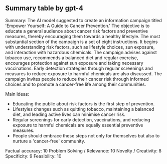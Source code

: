 ## Summary table by gpt-4
Summary: 
The AI model suggested to create an information campaign titled 'Empower Yourself: A Guide to Cancer Prevention.' The objective is to educate a general audience about cancer risk factors and preventive measures, thereby encouraging them towards a healthy lifestyle. The most substantial section of the campaign is a set of eight instructions. It begins with understanding risk factors, such as lifestyle choices, sun exposure, and interaction with hazardous chemicals. The campaign advises against tobacco use, recommends a balanced diet and regular exercise, encourages protection against sun exposure and taking necessary vaccinations. Early detection strategies through regular screenings and measures to reduce exposure to harmful chemicals are also discussed. The campaign invites people to reduce their cancer risk through informed choices and to promote a cancer-free life among their communities.

Main Ideas: 
- Educating the public about risk factors is the first step of prevention.
- Lifestyles changes such as quitting tobacco, maintaining a balanced diet, and leading active lives can minimise cancer risk.
- Regular screenings for early detection, vaccinations, and reducing exposure to harmful chemicals are equally essential preventive measures.
- People should embrace these steps not only for themselves but also to nurture a 'cancer-free' community.

Factual accuracy: 10
Problem Solving / Relevance: 10
Novelty / Creativity: 8
Specificity: 9
Feasibility: 10